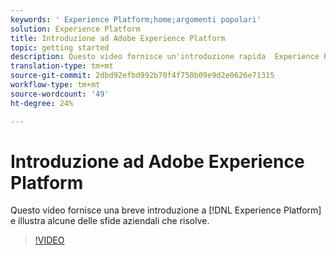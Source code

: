 ```yaml
---
keywords: ' Experience Platform;home;argomenti popolari'
solution: Experience Platform
title: Introduzione ad Adobe Experience Platform
topic: getting started
description: Questo video fornisce un'introduzione rapida  Experience Platform e illustra le sfide aziendali che risolve.
translation-type: tm+mt
source-git-commit: 2dbd92efbd992b70f4f750b09e9d2e0626e71315
workflow-type: tm+mt
source-wordcount: '49'
ht-degree: 24%

---
```



# Introduzione ad Adobe Experience Platform

Questo video fornisce una breve introduzione a [!DNL Experience Platform] e illustra alcune delle sfide aziendali che risolve.

>[!VIDEO](https://video.tv.adobe.com/v/32797?quality=12&learn=on)